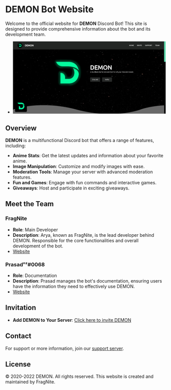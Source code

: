 # DEMON Bot Website

Welcome to the official website for **DEMON** Discord Bot! This site is designed to provide comprehensive information about the bot and its development team.

- ![Homepage](src/images/homepage.png)


## Overview

**DEMON** is a multifunctional Discord bot that offers a range of features, including:

- **Anime Stats**: Get the latest updates and information about your favorite anime.
- **Image Manipulation**: Customize and modify images with ease.
- **Moderation Tools**: Manage your server with advanced moderation features.
- **Fun and Games**: Engage with fun commands and interactive games.
- **Giveaways**: Host and participate in exciting giveaways.

## Meet the Team

### FragNite
- **Role**: Main Developer
- **Description**: Arya, known as FragNite, is the lead developer behind DEMON. Responsible for the core functionalities and overall development of the bot.
- [Website](https://fragnite.vercel.app)

### Prasadⁿᶻ#0068
- **Role**: Documentation
- **Description**: Prasad manages the bot's documentation, ensuring users have the information they need to effectively use DEMON.
- [Website](https://itzzneo13.github.io)

## Invitation

- **Add DEMON to Your Server**: [Click here to invite DEMON](https://bit.ly/demonbotop)

## Contact

For support or more information, join our [support server](https://discord.gg/5MredjDjed).

## License

© 2020-2022 DEMON. All rights reserved. This website is created and maintained by FragNite.

